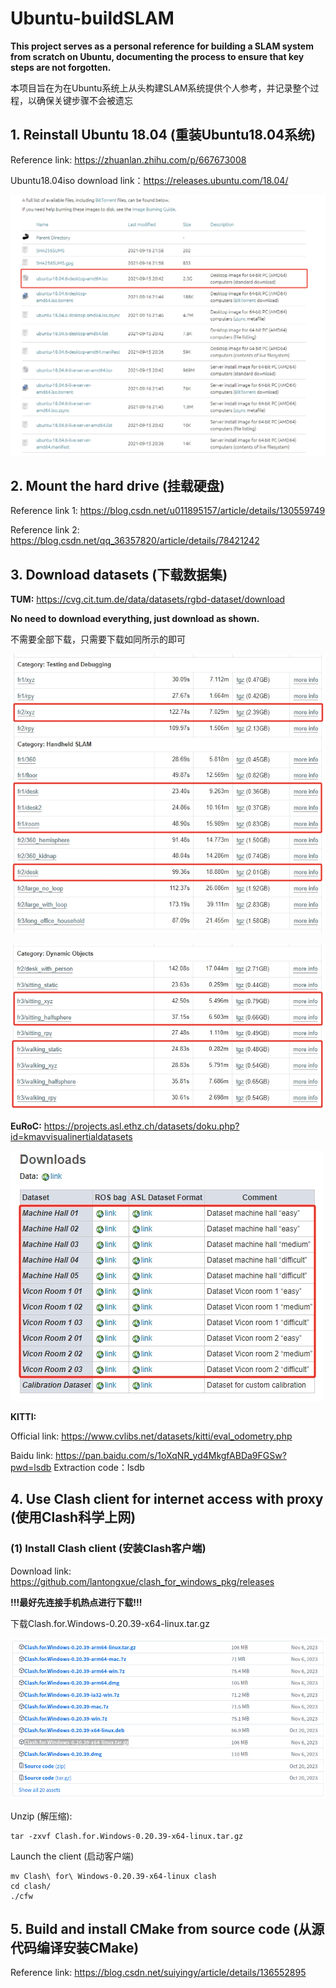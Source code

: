 # Ubuntu-buildSLAM

**This project serves as a personal reference for building a SLAM system from scratch on Ubuntu, documenting the process to ensure that key steps are not forgotten.**

本项目旨在为在Ubuntu系统上从头构建SLAM系统提供个人参考，并记录整个过程，以确保关键步骤不会被遗忘

## 1. Reinstall Ubuntu 18.04 (重装Ubuntu18.04系统)

Reference link: https://zhuanlan.zhihu.com/p/667673008

Ubuntu18.04iso download link：https://releases.ubuntu.com/18.04/

![Ubuntu18.04](/Screenshot/Ubuntu18.04iso.png)

## 2. Mount the hard drive (挂载硬盘)

Reference link 1: https://blog.csdn.net/u011895157/article/details/130559749

Reference link 2: https://blog.csdn.net/qq_36357820/article/details/78421242

## 3. Download datasets (下载数据集)

**TUM:** https://cvg.cit.tum.de/data/datasets/rgbd-dataset/download

**No need to download everything, just download as shown.**

不需要全部下载，只需要下载如同所示的即可

![TUM1](/Screenshot/TUM1.png)

![TUM2](/Screenshot/TUM2.png)

**EuRoC:** https://projects.asl.ethz.ch/datasets/doku.php?id=kmavvisualinertialdatasets

![EuRoC](/Screenshot/EuRoC.png)

**KITTI:** 

Official link: https://www.cvlibs.net/datasets/kitti/eval_odometry.php
      
Baidu link: https://pan.baidu.com/s/1oXqNR_yd4MkgfABDa9FGSw?pwd=lsdb Extraction code：lsdb

## 4. Use Clash client for internet access with proxy (使用Clash科学上网)

### (1) Install Clash client (安装Clash客户端)

Download link: https://github.com/lantongxue/clash_for_windows_pkg/releases

**!!!最好先连接手机热点进行下载!!!**

下载Clash.for.Windows-0.20.39-x64-linux.tar.gz

![Download Clash](/Screenshot/DownloadClash.png)

Unzip (解压缩):

```
tar -zxvf Clash.for.Windows-0.20.39-x64-linux.tar.gz
```

Launch the client (启动客户端)

```
mv Clash\ for\ Windows-0.20.39-x64-linux clash
cd clash/
./cfw
```

## 5. Build and install CMake from source code (从源代码编译安装CMake)

Reference link: https://blog.csdn.net/suiyingy/article/details/136552895

